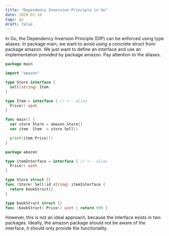 ```yaml
---
title: "Dependency Inversion Principle in Go"
date: 2020-01-16
tags: go
draft: false
---
```


In Go, the Dependency Inversion Principle (DIP) can be enforced using type aliases. 
In package main, we want to avoid using a concrete struct from package amazon.
We just want to define an interface and use an implementation provided by package amazon.
Pay attention to the aliases.

```go
package main

import "amazon"

type Store interface {
  Sell(string) Item
}

type Item = interface { // <-- alias
  Price() uint
}

func main() {
  var store Store = amazon.Store{}
  var item  Item  = store.Sell()

  print(item.Price())
}
```

```go
package amazon

type itemInterface = interface { // <-- alias
  Price() uint
}

type Store struct {}
func (Store) Sell(id string) itemInterface {
  return bookStruct{}
}

type bookStruct struct {}
func (bookStruct) Price() uint { return 999 }
```

However, this is not an ideal approach, because the interface exists in two packages.
Ideally, the amazon package should not be aware of the interface, it should only provide the functionality.
